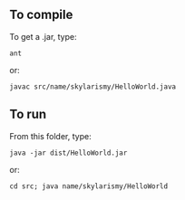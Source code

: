 To compile
-------------
To get a .jar, type:

    ant

or:

    javac src/name/skylarismy/HelloWorld.java

To run
-------------
From this folder, type:

    java -jar dist/HelloWorld.jar

or:

    cd src; java name/skylarismy/HelloWorld
